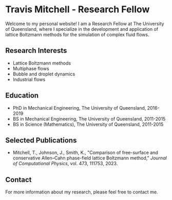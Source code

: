 # Travis Mitchell - Research Fellow

Welcome to my personal website! I am a Research Fellow at The University of Queensland, where I specialize in the development and application of lattice Boltzmann methods for the simulation of complex fluid flows.

## Research Interests

- Lattice Boltzmann methods
- Multiphase flows
- Bubble and droplet dynamics
- Industrial flows 

## Education

- PhD in Mechanical Engineering, The University of Queensland, 2016-2019
- BS in Mechanical Engineering, The University of Queensland, 2011-2015
- BS in Science (Mathematics), The University of Queensland, 2011-2015

## Selected Publications

- Mitchell, T., Johnson, J., Smith, K., "Comparison of free-surface and conservative Allen–Cahn phase-field lattice Boltzmann method," *Journal of Computational Physics*, vol. 473, 111753, 2023.

## Contact

For more information about my research, please feel free to contact me.
